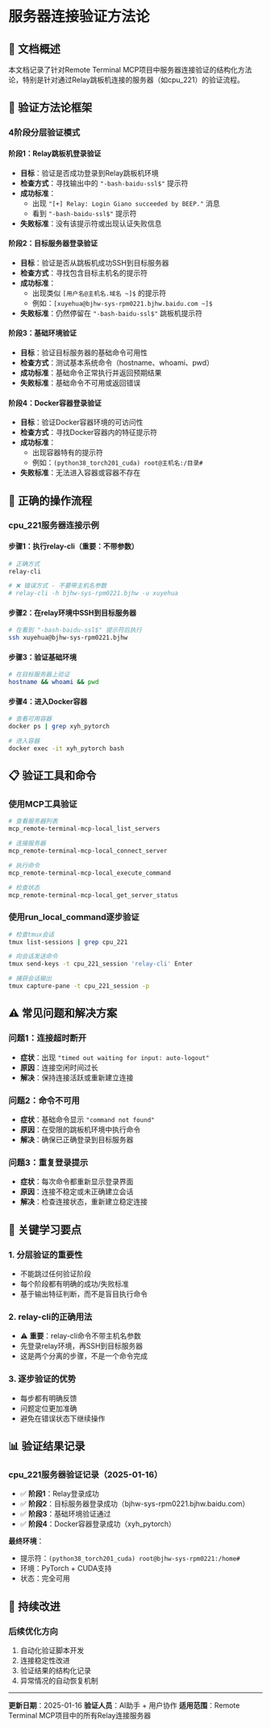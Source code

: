 # 服务器连接验证方法论

## 📖 文档概述

本文档记录了针对Remote Terminal MCP项目中服务器连接验证的结构化方法论，特别是针对通过Relay跳板机连接的服务器（如cpu_221）的验证流程。

## 🎯 验证方法论框架

### **4阶段分层验证模式**

#### **阶段1：Relay跳板机登录验证**
- **目标**：验证是否成功登录到Relay跳板机环境
- **检查方式**：寻找输出中的 `"-bash-baidu-ssl$"` 提示符
- **成功标准**：
  - 出现 `"[+] Relay: Login Giano succeeded by BEEP."` 消息
  - 看到 `"-bash-baidu-ssl$"` 提示符
- **失败标准**：没有该提示符或出现认证失败信息

#### **阶段2：目标服务器登录验证**
- **目标**：验证是否从跳板机成功SSH到目标服务器
- **检查方式**：寻找包含目标主机名的提示符
- **成功标准**：
  - 出现类似 `[用户名@主机名.域名 ~]$` 的提示符
  - 例如：`[xuyehua@bjhw-sys-rpm0221.bjhw.baidu.com ~]$`
- **失败标准**：仍然停留在 `"-bash-baidu-ssl$"` 跳板机提示符

#### **阶段3：基础环境验证**
- **目标**：验证目标服务器的基础命令可用性
- **检查方式**：测试基本系统命令（hostname、whoami、pwd）
- **成功标准**：基础命令正常执行并返回预期结果
- **失败标准**：基础命令不可用或返回错误

#### **阶段4：Docker容器登录验证**
- **目标**：验证Docker容器环境的可访问性
- **检查方式**：寻找Docker容器内的特征提示符
- **成功标准**：
  - 出现容器特有的提示符
  - 例如：`(python38_torch201_cuda) root@主机名:/目录#`
- **失败标准**：无法进入容器或容器不存在

## 🔧 正确的操作流程

### **cpu_221服务器连接示例**

#### **步骤1：执行relay-cli（重要：不带参数）**
```bash
# 正确方式
relay-cli

# ❌ 错误方式 - 不要带主机名参数
# relay-cli -h bjhw-sys-rpm0221.bjhw -u xuyehua
```

#### **步骤2：在relay环境中SSH到目标服务器**
```bash
# 在看到 "-bash-baidu-ssl$" 提示符后执行
ssh xuyehua@bjhw-sys-rpm0221.bjhw
```

#### **步骤3：验证基础环境**
```bash
# 在目标服务器上验证
hostname && whoami && pwd
```

#### **步骤4：进入Docker容器**
```bash
# 查看可用容器
docker ps | grep xyh_pytorch

# 进入容器
docker exec -it xyh_pytorch bash
```

## 📋 验证工具和命令

### **使用MCP工具验证**
```bash
# 查看服务器列表
mcp_remote-terminal-mcp-local_list_servers

# 连接服务器
mcp_remote-terminal-mcp-local_connect_server

# 执行命令
mcp_remote-terminal-mcp-local_execute_command

# 检查状态
mcp_remote-terminal-mcp-local_get_server_status
```

### **使用run_local_command逐步验证**
```bash
# 检查tmux会话
tmux list-sessions | grep cpu_221

# 向会话发送命令
tmux send-keys -t cpu_221_session 'relay-cli' Enter

# 捕获会话输出
tmux capture-pane -t cpu_221_session -p
```

## ⚠️ 常见问题和解决方案

### **问题1：连接超时断开**
- **症状**：出现 `"timed out waiting for input: auto-logout"`
- **原因**：连接空闲时间过长
- **解决**：保持连接活跃或重新建立连接

### **问题2：命令不可用**
- **症状**：基础命令显示 `"command not found"`
- **原因**：在受限的跳板机环境中执行命令
- **解决**：确保已正确登录到目标服务器

### **问题3：重复登录提示**
- **症状**：每次命令都重新显示登录界面
- **原因**：连接不稳定或未正确建立会话
- **解决**：检查连接状态，重新建立稳定连接

## 🎯 关键学习要点

### **1. 分层验证的重要性**
- 不能跳过任何验证阶段
- 每个阶段都有明确的成功/失败标准
- 基于输出特征判断，而不是盲目执行命令

### **2. relay-cli的正确用法**
- ⚠️ **重要**：relay-cli命令不带主机名参数
- 先登录relay环境，再SSH到目标服务器
- 这是两个分离的步骤，不是一个命令完成

### **3. 逐步验证的优势**
- 每步都有明确反馈
- 问题定位更加准确
- 避免在错误状态下继续操作

## 📊 验证结果记录

### **cpu_221服务器验证记录（2025-01-16）**
- ✅ **阶段1**：Relay登录成功
- ✅ **阶段2**：目标服务器登录成功（bjhw-sys-rpm0221.bjhw.baidu.com）
- ✅ **阶段3**：基础环境验证通过
- ✅ **阶段4**：Docker容器登录成功（xyh_pytorch）

**最终环境**：
- 提示符：`(python38_torch201_cuda) root@bjhw-sys-rpm0221:/home#`
- 环境：PyTorch + CUDA支持
- 状态：完全可用

## 🔄 持续改进

### **后续优化方向**
1. 自动化验证脚本开发
2. 连接稳定性改进
3. 验证结果的结构化记录
4. 异常情况的自动恢复机制

---

**更新日期**：2025-01-16
**验证人员**：AI助手 + 用户协作
**适用范围**：Remote Terminal MCP项目中的所有Relay连接服务器 